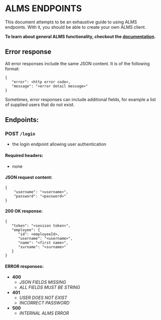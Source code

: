 # ALMS ENDPOINTS
This document attempts to be an exhaustive guide to using ALMS endpoints. With it, you should be able to create your own ALMS client.

**To learn about general ALMS functionality, checkout the [documentation](DOCUMENTATION.md).**

## Error response
All error responses include the same JSON content. It is of the following format:
```
{
   "error": <http error code>,
   "message": "<error detail message>"
}
```
Sometimes, error responses can include additional fields, for example a list of supplied users that do not exist.

## Endpoints:
### POST `/login`
- the login endpoint allowing user authentication
#### Required headers:
- none
#### JSON request content:
```
{
	"username": "<username>",
	"password": "<password>"
}
```
#### 200 OK response:
```
{
   "token": "<session token>",
   "employee": {
      "id": <employeeId>,
      "username": "<username>",
      "name": "<first name>",
      "surname": "<surname>"
   }
}
```

#### ERROR responses:
- **400**
   - *JSON FIELDS MISSING*
   - *ALL FIELDS MUST BE STRING*
- **401**
   - *USER DOES NOT EXIST*
   - *INCORRECT PASSWORD*
- **500**
   - *INTERNAL ALMS ERROR*